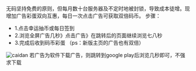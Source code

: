 无码坚持免费的原则，但每月数十台服务器及不定时地被封锁，导致成本徒增。现增加广告彩蛋双向互惠，每日一次点击广告可获取双倍码币。
步骤：
* 1.点击幸运抽币或每日签到
* 2.浏览全屏广告几秒》点击广告》在跳转后的页面继续浏览七八秒
* 3.完成后收到码币彩蛋
（ps：新版主页的广告也有双倍）


![caidan](https://i.loli.net/2018/08/17/5b766903c4fcf.png)
若广告为软件下载广告，则跳转到google play后浏览几秒即可，不强求下载
